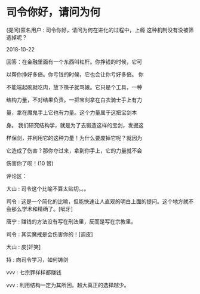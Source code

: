 # 司令你好，请问为何

(提问)匿名用户 : 司令你好，请问为何在进化的过程中，上瘾 这种机制没有没被筛选掉呢？

2018-10-22

回答：在金融里面有一个东西叫杠杆。你挣钱的时候，它可

以帮你挣好多倍。你亏钱的时候，它也会让你亏好多倍。 你

不能端起碗就吃肉，放下筷子就骂娘。它只是个工具，一种

结构力量，不对结果负责。一把宝剑拿在白衣骑士手上有力

量，拿在魔鬼手上它也有力量。这个力量属于这把宝剑本

身。 我们研究结构学，就是为了去锻造这样的宝剑，发掘这

样保剑，并利用它的这种力量！为什么要废掉它呢？就因为

它造成了伤害？那你夺过来，拿到你手上，它的力量就不会

伤害你了呗！(10 赞)

评论区：

大山 : 司令这个比喻不算太贴切。。。

司令 : 这是一个简化的比喻，但能快速让人直观的明白上面的提问。这个地方就不会那么学术和精确了。[呲牙]

唐宁 : 赚钱的方法没有写在刑法里，反而是写在宗教里。

司令 : 其实魔戒是会伤害你的！[调皮]

大山 : 皮[奸笑]

持 : 向司令学习，如何铸剑

vvv : 七宗罪样样都赚钱

vvv : 利用结构一定为其所困。越大真正的选择越少。